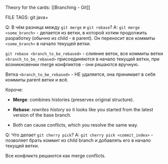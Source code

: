 
Theory for the cards: [[Branching - Git]]

FILE TAGS: git java+

Q: В чём разница между `git merge` и `git rebase`?
A: `git merge <some_branch>` - делается из ветки, в которой хотим продолжить разработку (обычно из child - в parent).
Он переносит все коммиты `<some_branch>` в начало текущей ветки. 
	
`git rebase <branch_to_be_rebased>` - слияние веток, все коммиты ветки `<branch_to_be_rebased>` присоединяются в начало текущей ветки, при возникновении merge конфликтов - они решаются вручную. 
	
Ветка `<branch_to_be_rebased>` - НЕ удаляется, она принимает в себя коммиты parent ветки и всё.
	
Короче:
	
- **Merge**: combines histories (preserves original structure).
    
- **Rebase**: _rewrites history_ so it looks like you started from the latest version of the base branch.
    
- Both can cause conflicts, which you resolve the same way.
<!--ID: 1759738534435-->


Q: Что делает `git cherry pick`?
A: `git cherry pick <commit_index>` - позволяет брать коммит из child branch и добавлять его в начало текущей ветки. 
	
Все конфликтs решаются как merge conflicts.
<!--ID: 1759738534442-->
